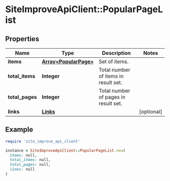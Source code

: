 # SiteImproveApiClient::PopularPageList

## Properties

| Name | Type | Description | Notes |
| ---- | ---- | ----------- | ----- |
| **items** | [**Array&lt;PopularPage&gt;**](PopularPage.md) | Set of items. |  |
| **total_items** | **Integer** | Total number of items in result set. |  |
| **total_pages** | **Integer** | Total number of pages in result set. |  |
| **links** | [**Links**](Links.md) |  | [optional] |

## Example

```ruby
require 'site_improve_api_client'

instance = SiteImproveApiClient::PopularPageList.new(
  items: null,
  total_items: null,
  total_pages: null,
  links: null
)
```

